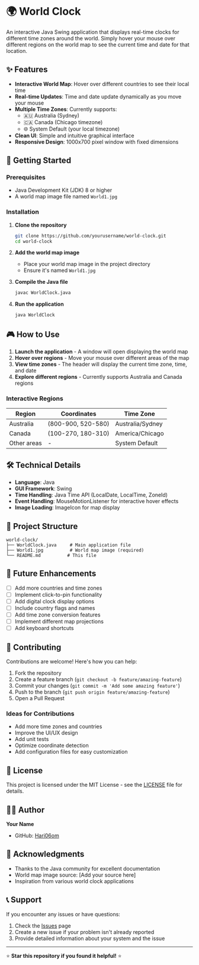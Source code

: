 # 🌍 World Clock

An interactive Java Swing application that displays real-time clocks for different time zones around the world. Simply hover your mouse over different regions on the world map to see the current time and date for that location.

## ✨ Features

- **Interactive World Map**: Hover over different countries to see their local time
- **Real-time Updates**: Time and date update dynamically as you move your mouse
- **Multiple Time Zones**: Currently supports:
  - 🇦🇺 Australia (Sydney)
  - 🇨🇦 Canada (Chicago timezone)
  - 🌐 System Default (your local timezone)
- **Clean UI**: Simple and intuitive graphical interface
- **Responsive Design**: 1000x700 pixel window with fixed dimensions

## 🚀 Getting Started

### Prerequisites

- Java Development Kit (JDK) 8 or higher
- A world map image file named `World1.jpg`

### Installation

1. **Clone the repository**
   ```bash
   git clone https://github.com/yourusername/world-clock.git
   cd world-clock
   ```

2. **Add the world map image**
   - Place your world map image in the project directory
   - Ensure it's named `World1.jpg`

3. **Compile the Java file**
   ```bash
   javac WorldClock.java
   ```

4. **Run the application**
   ```bash
   java WorldClock
   ```

## 🎮 How to Use

1. **Launch the application** - A window will open displaying the world map
2. **Hover over regions** - Move your mouse over different areas of the map
3. **View time zones** - The header will display the current time zone, time, and date
4. **Explore different regions** - Currently supports Australia and Canada regions

### Interactive Regions

| Region | Coordinates | Time Zone |
|--------|-------------|-----------|
| Australia | (800-900, 520-580) | Australia/Sydney |
| Canada | (100-270, 180-310) | America/Chicago |
| Other areas | - | System Default |

## 🛠️ Technical Details

- **Language**: Java
- **GUI Framework**: Swing
- **Time Handling**: Java Time API (LocalDate, LocalTime, ZoneId)
- **Event Handling**: MouseMotionListener for interactive hover effects
- **Image Loading**: ImageIcon for map display

## 📁 Project Structure

```
world-clock/
├── WorldClock.java     # Main application file
├── World1.jpg          # World map image (required)
└── README.md          # This file
```

## 🎯 Future Enhancements

- [ ] Add more countries and time zones
- [ ] Implement click-to-pin functionality
- [ ] Add digital clock display options
- [ ] Include country flags and names
- [ ] Add time zone conversion features
- [ ] Implement different map projections
- [ ] Add keyboard shortcuts

## 🤝 Contributing

Contributions are welcome! Here's how you can help:

1. Fork the repository
2. Create a feature branch (`git checkout -b feature/amazing-feature`)
3. Commit your changes (`git commit -m 'Add some amazing feature'`)
4. Push to the branch (`git push origin feature/amazing-feature`)
5. Open a Pull Request

### Ideas for Contributions

- Add more time zones and countries
- Improve the UI/UX design
- Add unit tests
- Optimize coordinate detection
- Add configuration files for easy customization

## 📄 License

This project is licensed under the MIT License - see the [LICENSE](LICENSE) file for details.

## 👨‍💻 Author

**Your Name**
- GitHub: [Hari06om](https://github.com/Hari06om)


## 🙏 Acknowledgments

- Thanks to the Java community for excellent documentation
- World map image source: [Add your source here]
- Inspiration from various world clock applications

## 📞 Support

If you encounter any issues or have questions:

1. Check the [Issues](https://github.com/HAri06om/world-clock/issues) page
2. Create a new issue if your problem isn't already reported
3. Provide detailed information about your system and the issue

---

⭐ **Star this repository if you found it helpful!** ⭐
